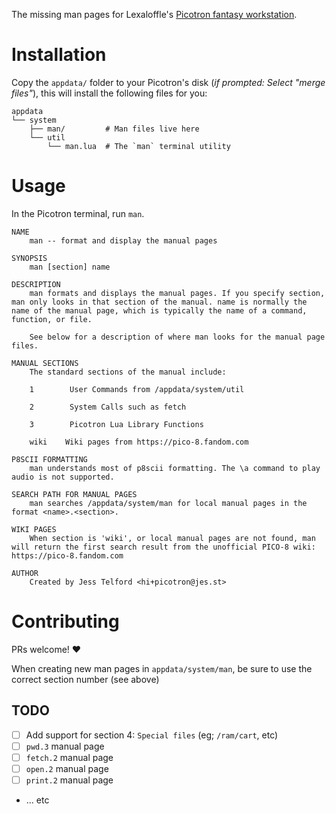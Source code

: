 The missing man pages for Lexaloffle's [Picotron fantasy workstation](https://www.lexaloffle.com/picotron.php).

# Installation

Copy the `appdata/` folder to your Picotron's disk (_if prompted: Select "merge
files"_), this will install the following files for you:

```
appdata
└── system
    ├── man/         # Man files live here
    └── util
        └── man.lua  # The `man` terminal utility
```

# Usage

In the Picotron terminal, run `man`.

```
NAME
    man -- format and display the manual pages

SYNOPSIS
    man [section] name

DESCRIPTION
    man formats and displays the manual pages. If you specify section, man only looks in that section of the manual. name is normally the name of the manual page, which is typically the name of a command, function, or file.

    See below for a description of where man looks for the manual page files.

MANUAL SECTIONS
    The standard sections of the manual include:

    1        User Commands from /appdata/system/util

    2        System Calls such as fetch

    3        Picotron Lua Library Functions

    wiki    Wiki pages from https://pico-8.fandom.com

P8SCII FORMATTING
    man understands most of p8scii formatting. The \a command to play audio is not supported.

SEARCH PATH FOR MANUAL PAGES
    man searches /appdata/system/man for local manual pages in the format <name>.<section>.

WIKI PAGES
    When section is 'wiki', or local manual pages are not found, man will return the first search result from the unofficial PICO-8 wiki: https://pico-8.fandom.com

AUTHOR
    Created by Jess Telford <hi+picotron@jes.st>
```

# Contributing

PRs welcome! ❤️

When creating new man pages in `appdata/system/man`, be sure to use the correct
section number (see above)

## TODO

- [ ] Add support for section 4: `Special files` (eg; `/ram/cart`, etc)
- [ ] `pwd.3` manual page
- [ ] `fetch.2` manual page
- [ ] `open.2` manual page
- [ ] `print.2` manual page
- ... etc
